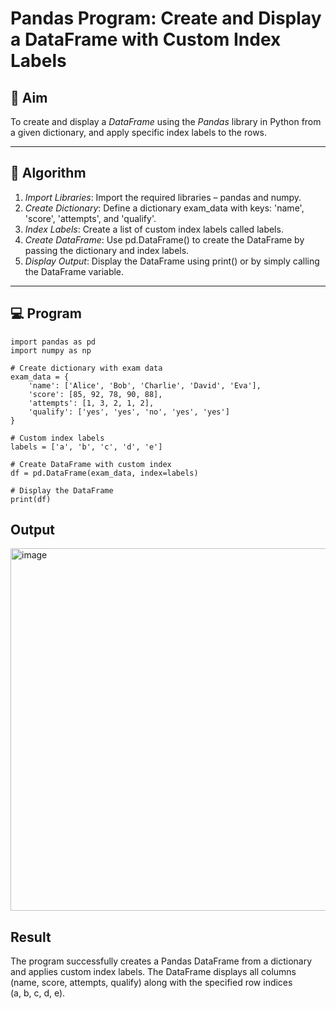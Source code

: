 # Pandas Program: Create and Display a DataFrame with Custom Index Labels

## 🎯 Aim

To create and display a *DataFrame* using the *Pandas* library in Python from a given dictionary, and apply specific index labels to the rows.

---

## 🧠 Algorithm

1. *Import Libraries*: Import the required libraries – pandas and numpy.
2. *Create Dictionary*: Define a dictionary exam_data with keys: 'name', 'score', 'attempts', and 'qualify'.
3. *Index Labels*: Create a list of custom index labels called labels.
4. *Create DataFrame*: Use pd.DataFrame() to create the DataFrame by passing the dictionary and index labels.
5. *Display Output*: Display the DataFrame using print() or by simply calling the DataFrame variable.

---

## 💻 Program
```
import pandas as pd
import numpy as np

# Create dictionary with exam data
exam_data = {
    'name': ['Alice', 'Bob', 'Charlie', 'David', 'Eva'],
    'score': [85, 92, 78, 90, 88],
    'attempts': [1, 3, 2, 1, 2],
    'qualify': ['yes', 'yes', 'no', 'yes', 'yes']
}

# Custom index labels
labels = ['a', 'b', 'c', 'd', 'e']

# Create DataFrame with custom index
df = pd.DataFrame(exam_data, index=labels)

# Display the DataFrame
print(df)
```
## Output
<img width="720" height="580" alt="image" src="https://github.com/user-attachments/assets/0092176c-97bb-45ea-8e64-de995da731c0" />

## Result
The program successfully creates a Pandas DataFrame from a dictionary and applies custom index labels.
The DataFrame displays all columns (name, score, attempts, qualify) along with the specified row indices (a, b, c, d, e).
